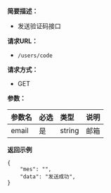 
    
**简要描述：** 

- 发送验证码接口

**请求URL：** 
- ` /users/code `
  
**请求方式：**
- GET

**参数：** 

|参数名|必选|类型|说明|
|:----    |:---|:----- |-----   |
|email |是  |string | 邮箱   |


 **返回示例**

``` 
{
	"mes": "",
	"data": "发送成功",
}
```

